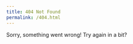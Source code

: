 ```yaml
---
title: 404 Not Found
permalink: /404.html
---
```


Sorry, something went wrong! Try again in a bit?
